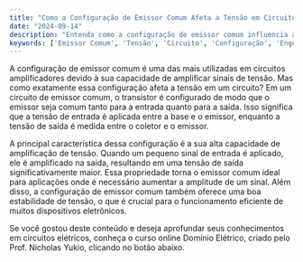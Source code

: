 ```yaml
---
title: "Como a Configuração de Emissor Comum Afeta a Tensão em Circuitos?"
date: "2024-09-14"
description: "Entenda como a configuração de emissor comum influencia a tensão em circuitos elétricos."
keywords: ['Emissor Comum', 'Tensão', 'Circuito', 'Configuração', 'Engenharia']
---
```


A configuração de emissor comum é uma das mais utilizadas em circuitos amplificadores devido à sua capacidade de amplificar sinais de tensão. Mas como exatamente essa configuração afeta a tensão em um circuito? Em um circuito de emissor comum, o transistor é configurado de modo que o emissor seja comum tanto para a entrada quanto para a saída. Isso significa que a tensão de entrada é aplicada entre a base e o emissor, enquanto a tensão de saída é medida entre o coletor e o emissor.

A principal característica dessa configuração é a sua alta capacidade de amplificação de tensão. Quando um pequeno sinal de entrada é aplicado, ele é amplificado na saída, resultando em uma tensão de saída significativamente maior. Essa propriedade torna o emissor comum ideal para aplicações onde é necessário aumentar a amplitude de um sinal. Além disso, a configuração de emissor comum também oferece uma boa estabilidade de tensão, o que é crucial para o funcionamento eficiente de muitos dispositivos eletrônicos.

Se você gostou deste conteúdo e deseja aprofundar seus conhecimentos em circuitos elétricos, conheça o curso online Domínio Elétrico, criado pelo Prof. Nicholas Yukio, clicando no botão abaixo.